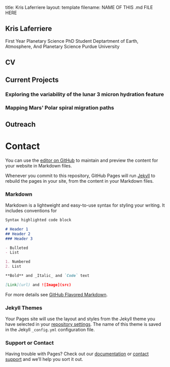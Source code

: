 title: Kris Laferriere
layout: template
filename: NAME OF THIS .md FILE HERE

## Kris Laferriere
First Year Planetary Science PhD Student
Deptartment of Earth, Atmosphere, And Planetary Science
Purdue University

## CV

## Current Projects
### Exploring the variability of the lunar 3 micron hydration feature

### Mapping Mars' Polar spiral migration paths

## Outreach

# Contact




You can use the [editor on GitHub](https://github.com/klaferr/klaferr.github.io/edit/master/index.md) to maintain and preview the content for your website in Markdown files.

Whenever you commit to this repository, GitHub Pages will run [Jekyll](https://jekyllrb.com/) to rebuild the pages in your site, from the content in your Markdown files.

### Markdown

Markdown is a lightweight and easy-to-use syntax for styling your writing. It includes conventions for

```markdown
Syntax highlighted code block

# Header 1
## Header 2
### Header 3

- Bulleted
- List

1. Numbered
2. List

**Bold** and _Italic_ and `Code` text

[Link](url) and ![Image](src)
```

For more details see [GitHub Flavored Markdown](https://guides.github.com/features/mastering-markdown/).

### Jekyll Themes

Your Pages site will use the layout and styles from the Jekyll theme you have selected in your [repository settings](https://github.com/klaferr/klaferr.github.io/settings). The name of this theme is saved in the Jekyll `_config.yml` configuration file.

### Support or Contact

Having trouble with Pages? Check out our [documentation](https://docs.github.com/categories/github-pages-basics/) or [contact support](https://github.com/contact) and we’ll help you sort it out.
